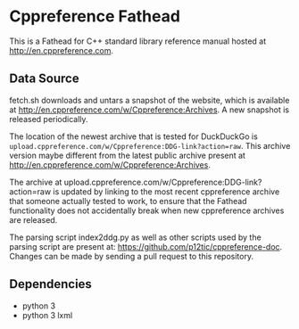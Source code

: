 Cppreference Fathead
===========================

This is a Fathead for C++ standard library reference manual hosted at http://en.cppreference.com.

Data Source
-----------

fetch.sh downloads and untars a snapshot of the website, which is available at
http://en.cppreference.com/w/Cppreference:Archives. A new snapshot is released periodically.

The location of the newest archive that is tested for DuckDuckGo is `upload.cppreference.com/w/Cppreference:DDG-link?action=raw`.
This archive version maybe different from the latest public archive present at http://en.cppreference.com/w/Cppreference:Archives.

The archive at upload.cppreference.com/w/Cppreference:DDG-link?action=raw is updated by linking to the most recent cppreference archive that someone actually tested to work, to ensure that the Fathead functionality does not accidentally break when new cppreference archives are released.

The parsing script index2ddg.py as well as other scripts used by the parsing script are present at: https://github.com/p12tic/cppreference-doc. Changes can be made by sending a pull request to this repository.

Dependencies
------------

* python 3
* python 3 lxml